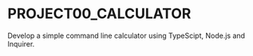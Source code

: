 # PROJECT00_CALCULATOR
Develop a simple command line calculator using TypeScipt, Node.js and Inquirer.

